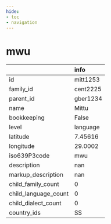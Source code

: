 ```yaml
---
hide:
- toc
- navigation
---
```

# mwu
|                      | info     |
|:---------------------|:---------|
| id                   | mitt1253 |
| family_id            | cent2225 |
| parent_id            | gber1234 |
| name                 | Mittu    |
| bookkeeping          | False    |
| level                | language |
| latitude             | 7.45616  |
| longitude            | 29.0002  |
| iso639P3code         | mwu      |
| description          | nan      |
| markup_description   | nan      |
| child_family_count   | 0        |
| child_language_count | 0        |
| child_dialect_count  | 0        |
| country_ids          | SS       |